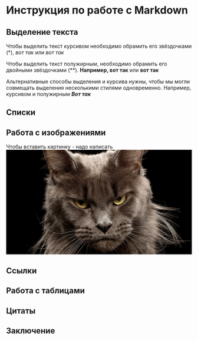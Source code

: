 # Инструкция по работе с Markdown

## Выделение текста
Чтобы выделить текст курсивом необходимо обрамить его звёздочками (*), *вот так* или _вот так_

Чтобы выделить текст полужирным, необходимо обрамить его двойными звёздочками (**). **Например, вот так** или __вот так__

Альтернативные способы выделения и курсива нужны, чтобы мы могли совмещать выделения несколькими стилями одновременно.
Например, курсивом и полужирным __*Вот так*__

## Списки

## Работа с изображениями

Чтобы вставить картинку - надо написать ![respect my authoritai!](/Neteftelka.jpeg)

## Ссылки

## Работа с таблицами

## Цитаты

## Заключение